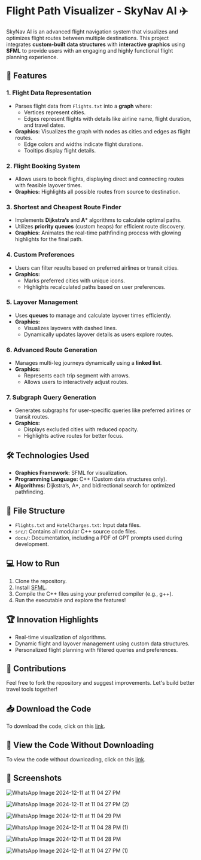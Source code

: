 # Flight Path Visualizer - SkyNav AI ✈️

SkyNav AI is an advanced flight navigation system that visualizes and optimizes flight routes between multiple destinations. This project integrates **custom-built data structures** with **interactive graphics** using **SFML** to provide users with an engaging and highly functional flight planning experience.

## 🚀 Features

### 1. **Flight Data Representation**
- Parses flight data from `Flights.txt` into a **graph** where:
  - Vertices represent cities.
  - Edges represent flights with details like airline name, flight duration, and travel dates.
- **Graphics:** Visualizes the graph with nodes as cities and edges as flight routes.
  - Edge colors and widths indicate flight durations.
  - Tooltips display flight details.

### 2. **Flight Booking System**
- Allows users to book flights, displaying direct and connecting routes with feasible layover times.
- **Graphics:** Highlights all possible routes from source to destination.

### 3. **Shortest and Cheapest Route Finder**
- Implements **Dijkstra’s** and **A*** algorithms to calculate optimal paths.
- Utilizes **priority queues** (custom heaps) for efficient route discovery.
- **Graphics:** Animates the real-time pathfinding process with glowing highlights for the final path.

### 4. **Custom Preferences**
- Users can filter results based on preferred airlines or transit cities.
- **Graphics:**
  - Marks preferred cities with unique icons.
  - Highlights recalculated paths based on user preferences.

### 5. **Layover Management**
- Uses **queues** to manage and calculate layover times efficiently.
- **Graphics:**
  - Visualizes layovers with dashed lines.
  - Dynamically updates layover details as users explore routes.

### 6. **Advanced Route Generation**
- Manages multi-leg journeys dynamically using a **linked list**.
- **Graphics:**
  - Represents each trip segment with arrows.
  - Allows users to interactively adjust routes.

### 7. **Subgraph Query Generation**
- Generates subgraphs for user-specific queries like preferred airlines or transit routes.
- **Graphics:**
  - Displays excluded cities with reduced opacity.
  - Highlights active routes for better focus.

## 🛠️ Technologies Used
- **Graphics Framework:** SFML for visualization.
- **Programming Language:** C++ (Custom data structures only).
- **Algorithms:** Dijkstra’s, A*, and bidirectional search for optimized pathfinding.

## 📁 File Structure
- `Flights.txt` and `HotelCharges.txt`: Input data files.
- `src/`: Contains all modular C++ source code files.
- `docs/`: Documentation, including a PDF of GPT prompts used during development.

## 💻 How to Run
1. Clone the repository.
2. Install [SFML](https://www.sfml-dev.org/).
3. Compile the C++ files using your preferred compiler (e.g., g++).
4. Run the executable and explore the features!

## 🏆 Innovation Highlights
- Real-time visualization of algorithms.
- Dynamic flight and layover management using custom data structures.
- Personalized flight planning with filtered queries and preferences.

## 🤝 Contributions
Feel free to fork the repository and suggest improvements. Let's build better travel tools together!

## 📥 Download the Code
To download the code, click on this [link](https://drive.google.com/drive/u/0/folders/1lgHv5jWi5XBilKp87ml0nJ9npZgAlQ2M).

## 👀 View the Code Without Downloading
To view the code without downloading, click on this [link](https://drive.google.com/drive/u/0/folders/1lgHv5jWi5XBilKp87ml0nJ9npZgAlQ2M).

## 📸 Screenshots
![WhatsApp Image 2024-12-11 at 11 04 27 PM](https://github.com/user-attachments/assets/e7a71e7e-63d7-41e5-af86-6ee1d30b621a)

![WhatsApp Image 2024-12-11 at 11 04 27 PM (2)](https://github.com/user-attachments/assets/ec9b1023-0aa8-4d3d-ae8a-90d2337af4d5)

![WhatsApp Image 2024-12-11 at 11 04 29 PM](https://github.com/user-attachments/assets/59464c62-b690-4474-b723-6e2695366e57)

![WhatsApp Image 2024-12-11 at 11 04 28 PM (1)](https://github.com/user-attachments/assets/cdb61adc-5779-404d-85c3-ec590c85cb82)

![WhatsApp Image 2024-12-11 at 11 04 28 PM](https://github.com/user-attachments/assets/e90d1157-55fb-44af-8dad-a130eb83ecb6)

![WhatsApp Image 2024-12-11 at 11 04 27 PM (1)](https://github.com/user-attachments/assets/470e27dc-5d22-4da2-8d66-802e8235f72f)






